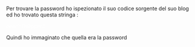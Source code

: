 Per trovare la password ho ispezionato il suo codice sorgente del suo blog ed ho trovato questa stringa :

<p style="color:#ffffff;" class="has-text-color" data-adtags-visited="true">pennYDr0pper.!</p>
Quindi  ho immaginato che quella era la password